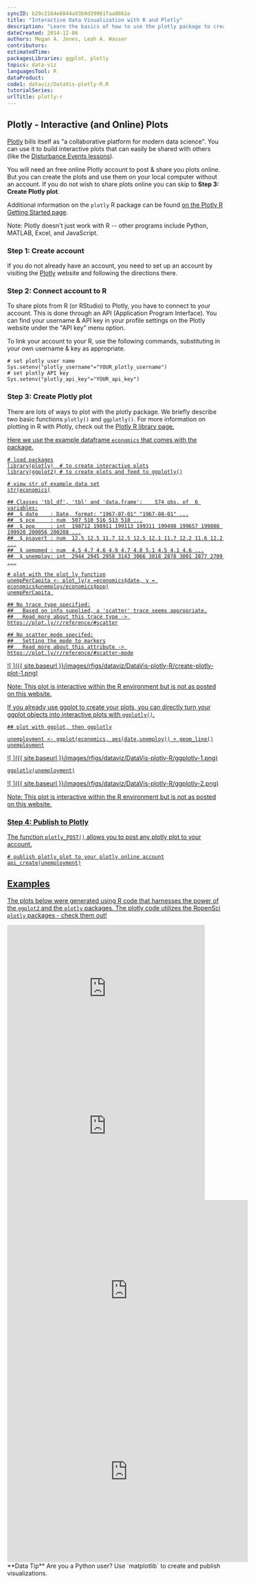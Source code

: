 ```yaml
---
syncID: b29c2164e6844a93b9d39961faa9861e
title: "Interactive Data Visualization with R and Plotly"
description: "Learn the basics of how to use the plotly package to create interactive plots and use the Plotly API in R to share these plots."
dateCreated: 2014-12-06
authors: Megan A. Jones, Leah A. Wasser
contributors:
estimatedTime:
packagesLibraries: ggplot, plotly
topics: data-viz
languagesTool: R
dataProduct:
code1: dataviz/DataVis-plotly-R.R
tutorialSeries:
urlTitle: plotly-r
---
```



## Plotly - Interactive (and Online) Plots

<a href="https://plot.ly/" target="_blank"> Plotly</a> 
bills itself as "a collaborative platform for modern data science". You can use
it to build  interactive plots that can easily be shared with others (like
the
<a href="{{ site.baseurl }}/teaching-modules/disturb-events-co13/detailed-lesson#drought" target="_blank"> Disturbance Events lessons</a>). 

You will need an free online Plotly account to post & share you plots online. But
you can create the plots and use them on your local computer without an account.
If you do not wish to share plots online you can skip to 
**Step 3: Create Plotly plot**. 

Additional information on the `plotly` R package can be found 
<a href="https://plot.ly/r/getting-started/" target="_blank"> on the Plotly R Getting Started page</a>.  

Note: Plotly doesn't just work with R -- other programs include Python, MATLAB,
Excel, and JavaScript. 

### Step 1: Create account
If you do not already have an account, you need to set up an account by visiting
the <a href="https://plot.ly/" target="_blank" >Plotly</a> website and following
the directions there.

### Step 2: Connect account to R 

To share plots from R (or RStudio) to Plotly, you have to connect to your 
account.  This is done through an API (Application Program Interface). You can
find your username & API key in your profile settings on the Plotly website 
under the "API key" menu option.  

To link your account to your R, use the following commands, substituting in your
own username & key as appropriate. 


    # set plotly user name
    Sys.setenv("plotly_username"="YOUR_plotly_username")
    # set plotly API key
    Sys.setenv("plotly_api_key"="YOUR_api_key")



### Step 3: Create Plotly plot
There are lots of ways to plot with the plotly package. We briefly describe two 
basic functions `plotly()` and `ggplotly()`. For more information on plotting in
R with Plotly, check out the 
<a href="https://plot.ly/r/" target="_blank"> Plotly R library page. 

Here we use the example dataframe `economics` that comes with the package. 


    # load packages
    library(plotly)  # to create interactive plots
    library(ggplot2) # to create plots and feed to ggplotly()
    
    # view str of example data set
    str(economics)

    ## Classes 'tbl_df', 'tbl' and 'data.frame':	574 obs. of  6 variables:
    ##  $ date    : Date, format: "1967-07-01" "1967-08-01" ...
    ##  $ pce     : num  507 510 516 513 518 ...
    ##  $ pop     : int  198712 198911 199113 199311 199498 199657 199808 199920 200056 200208 ...
    ##  $ psavert : num  12.5 12.5 11.7 12.5 12.5 12.1 11.7 12.2 11.6 12.2 ...
    ##  $ uempmed : num  4.5 4.7 4.6 4.9 4.7 4.8 5.1 4.5 4.1 4.6 ...
    ##  $ unemploy: int  2944 2945 2958 3143 3066 3018 2878 3001 2877 2709 ...

    # plot with the plot_ly function
    unempPerCapita <- plot_ly(x =economics$date, y = economics$unemploy/economics$pop)
    unempPerCapita 

    ## No trace type specified:
    ##   Based on info supplied, a 'scatter' trace seems appropriate.
    ##   Read more about this trace type -> https://plot.ly/r/reference/#scatter

    ## No scatter mode specifed:
    ##   Setting the mode to markers
    ##   Read more about this attribute -> https://plot.ly/r/reference/#scatter-mode

![ ]({{ site.baseurl }}/images/rfigs/dataviz/DataVis-plotly-R/create-plotly-plot-1.png)

Note: This plot is interactive within the R environment but is not as posted on
this website. 

If you already use ggplot to create your plots, you can directly turn your 
ggplot objects into interactive plots with `ggplotly()`. 


    ## plot with ggplot, then ggplotly
    
    unemployment <- ggplot(economics, aes(date,unemploy)) + geom_line()
    unemployment

![ ]({{ site.baseurl }}/images/rfigs/dataviz/DataVis-plotly-R/ggplotly-1.png)

    ggplotly(unemployment)


![ ]({{ site.baseurl }}/images/rfigs/dataviz/DataVis-plotly-R/ggplotly-2.png)


Note: This plot is interactive within the R environment but is not as posted on
this website. 

### Step 4: Publish to Plotly

The function `plotly_POST()` allows you to post any plotly plot to your account. 


    # publish plotly plot to your plotly online account
    api_create(unemployment)

## Examples

The plots below were generated using R code that harnesses the power of the
`ggplot2` and the `plotly` packages. The plotly code utilizes the <a href="http://ropensci.org/packages/" target="_blank">RopenSci `plotly` packages - check them out!</a>

<iframe width="460" height="293" frameborder="0" seamless="seamless" scrolling="no" src="https://plot.ly/~leahawasser/24.embed?width=460&height=293"></iframe>


<iframe width="460" height="345" frameborder="0" seamless="seamless" scrolling="no" src="https://plot.ly/~leahawasser/6.embed?width=460&height=345"></iframe>


<iframe width="560" height="420" frameborder="0" seamless="seamless" scrolling="no" src="https://plot.ly/~leahawasser/16.embed?width=800&height=600"></iframe>

<iframe width="560" height="420" frameborder="0" seamless="seamless" scrolling="no" src="https://plot.ly/~leahawasser/19.embed?width=800&height=600"></iframe>


<div id="ds-dataTip" markdown="1">
<i class="fa fa-star"></i>**Data Tip** Are you a Python user? Use `matplotlib` 
to create and publish visualizations.
</div>


